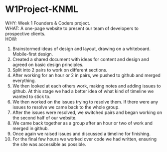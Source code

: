 
# W1Project-KNML
WHY: Week 1 Founders & Coders project.  
WHAT: A one-page website to present our team of developers to prospective clients.  
HOW:
1. Brainstormed ideas of design and layout, drawing on a whiteboard. Mobile-first design.
2. Created a shared document with ideas for content and design and agreed on basic design principles.
3. Split into 2 pairs to work on different sections.
4. After working for an hour or 2 in pairs, we pushed to github and merged everything.
5. We then looked at each others work, making notes and adding issues to github. At this stage we had a better idea of what kind of timeline we wanted to stick to.
6. We then worked on the issues trying to resolve them. If there were any issues to resolve we came back to the whole group.
7. After the issues were resolved, we switched pairs and began working on the second half of our website.
8. We came back together as a group after an hour or two of work and merged in github.
9. Once again we raised issues and discussed a timeline for finishing.
10. For the final few hours we worked over code we had written, ensuring the site was accessible as possible.
